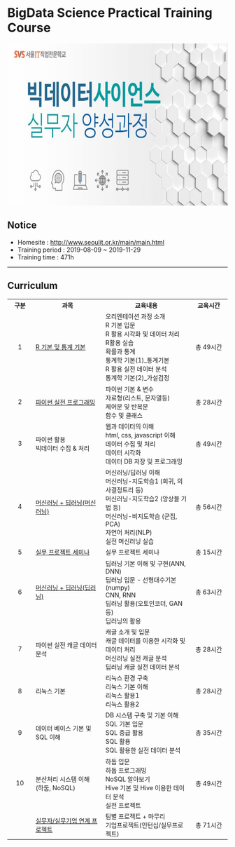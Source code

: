 # BigData Science Practical Training Course
<img src="./images/img_main_front.jpg" width="900" height="370">

## Notice
- Homesite : http://www.seoulit.or.kr/main/main.html
- Training period : 2019-08-09 ~ 2019-11-29
- Training time : 471h

<hr>

## Curriculum

<table width="100%" border="0" cellspacing="0" cellpadding="0" class="info_d_tb02">
	<tr>
		<th width="80" >구분</th>
		<th width="280" >과목</th>
		<th width="360">교육내용</th>
		<th width="150">교육시간</th>
	</tr>
	<tr>
		<td align="center">1</td>
		<td class="txt_center"> <a href="1. R/">R 기본 및 통계 기본<a></td>
		<td>오리엔테이션 과정 소개
			<br>R 기본 입문
			<br>R 활용 시각화 및 데이터 처리
			<br>R활용 실습
			<br>확률과 통계
			<br>통계학 기본(1)_통계기본
			<br>R 활용 실전 데이터 분석
			<br>통계학 기본(2)_가설검정</td>
		<td align="center">총 49시간</td>
	</tr>
	<tr>
		<td align="center">2</td>
		<td class="txt_center"><a href="2. Python/01. Python Programming Basics">파이썬 실전 프로그래밍</td>
		<td>파이썬 기본 & 변수
			<br>자료형(리스트, 문자열등)
			<br>제어문 및 반복문
			<br>함수 및 클래스</td>
		<td align="center">총 28시간</td>
	</tr>
	<tr>
		<td align="center">3</td>
		<td class="txt_center">파이썬 활용
			<br>빅데이터 수집 & 처리</td>
		<td>웹과 데이터의 이해
			<br>html, css, javascript 이해 
			<br>데이터 수집 및 처리
			<br>데이터 시각화
			<br>데이터 DB 저장 및 프로그래밍</td>		
		<td align="center">총 49시간</td>
	</tr>
	<tr>   
		<td align="center">4</td>
		<td class="txt_center"><a href="3. Machine Learning & Deep Learning/">머신러닝 + 딥러닝(머신러닝)</td>
		<td>머신러닝/딥러닝 이해
			<br>머신러닝-지도학습1 (회귀, 의사결정트리 등)
			<br>머신러닝-지도학습2 (앙상블 기법 등)
			<br>머신러닝-비지도학습 (군집, PCA)
			<br>자연어 처리(NLP)
			<br>실전 머신러닝 실습</td>
		<td align="center">총 56시간</td>
	</tr>
	<tr>
		<td align="center">5</td>
		<td class="txt_center"><a href="4. Project/">실무 프로젝트 세미나</td>
		<td>실무 프로젝트 세미나</td>
		<td align="center">총 15시간 </td>
	</tr>
	<tr>
		<td align="center">6</td>
		<td class="txt_center"><a href="3. Machine Learning & Deep Learning/">머신러닝 + 딥러닝(딥러닝)</td>
		<td> 딥러닝 기본 이해 및 구현(ANN, DNN)
			<br>딥러닝 입문 - 선형대수기본(numpy)
			<br>CNN, RNN
			<br>딥러닝 활용(오토인코더, GAN 등)
			<br>딥러닝의 활용</td>
		<td align="center">총 63시간 </td>
	</tr>
	<tr>
		<td align="center">7</td>
		<td class="txt_center">파이썬 실전 캐글 데이터 분석</td>
		<td>캐글 소개 및 입문
			<br>캐글 데이터를 이용한 시각화 및 데이터 처리
			<br>머신러닝 실전 캐글 분석
			<br>딥러닝 캐글 실전 데이터 분석</td>
		<td align="center">총 28시간 </td>
	</tr>
	<tr>
		<td align="center">8</td>
		<td class="txt_center">리눅스 기본</td>
		<td>리눅스 환경 구축
			<br>리눅스 기본 이해
			<br>리눅스 활용1
			<br>리눅스 활용2</td>
		<td align="center">총 28시간</td>
	</tr>
	<tr>
		<td align="center">9</td>
		<td class="txt_center">데이터 베이스 기본 및 SQL 이해</td>
		<td>DB 시스템 구축 및 기본 이해
			<br>SQL 기본 입문
			<br>SQL 중급 활용
			<br>SQL 활용
			<br>SQL 활용한 실전 데이터 분석</td>
		<td align="center">총 35시간 </td>
	</tr>
	<tr>
		<td align="center">10</td>
		<td class="txt_center">분산처리 시스템 이해<br>(하둡, NoSQL)</td>
		<td>하둡 입문
			<br>하둡 프로그래밍
			<br>NoSQL 알아보기
			<br>Hive 기본 및 Hive 이용한 데이터 분석
			<br>실전 프로젝트</td>
		<td align="center">총 49시간 </td>
	</tr>
	<tr>
		<td align="center"11</td>
		<td class="txt_center"><a href="4. Project/">실무자/실무기업 연계 프로젝트</td>
		<td>팀별 프로젝트 + 마무리
			<br>기업프로젝트(인턴십/실무프로젝트)</td>
		<td align="center">총 71시간</td>
	</tr>
</table>
              
             
